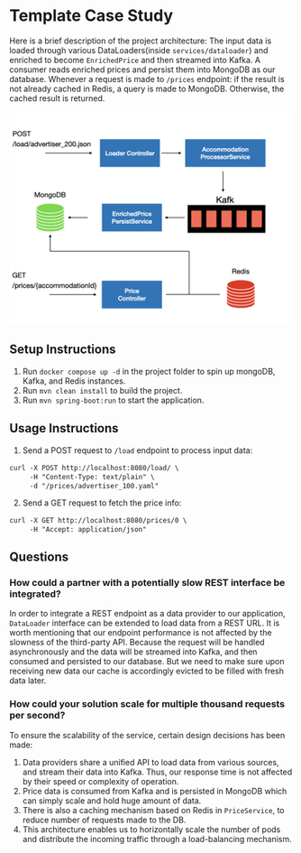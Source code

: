 # Template Case Study

Here is a brief description of the project architecture:
The input data is loaded through various DataLoaders(inside `services/dataloader`) and enriched to become `EnrichedPrice`
and then streamed into Kafka. A consumer reads enriched prices and persist them into MongoDB as our database. Whenever a
request is made to `/prices` endpoint: if the result is not already cached in Redis, a query is made to MongoDB. Otherwise,
the cached result is returned.

![arch.001.png](arch.001.png)

## Setup Instructions

1. Run `docker compose up -d` in the project folder to spin up mongoDB, Kafka, and Redis instances.
2. Run `mvn clean install` to build the project.
4. Run `mvn spring-boot:run` to start the application.

## Usage Instructions

1. Send a POST request to `/load` endpoint to process input data:
```
curl -X POST http://localhost:8080/load/ \
     -H "Content-Type: text/plain" \
     -d "/prices/advertiser_100.yaml"
```
2. Send a GET request to fetch the price info:
``` 
curl -X GET http://localhost:8080/prices/0 \
     -H "Accept: application/json"
```

## Questions

### How could a partner with a potentially slow REST interface be integrated?

In order to integrate a REST endpoint as a data provider to our application, `DataLoader` interface can be extended to 
load data from a REST URL. It is worth mentioning that our endpoint performance is not affected by the slowness of the
third-party API. Because the request will be handled asynchronously and the data will be streamed into Kafka, and then
consumed and persisted to our database. But we need to make sure upon receiving new data our cache is accordingly evicted
to be filled with fresh data later.

### How could your solution scale for multiple thousand requests per second?

To ensure the scalability of the service, certain design decisions has been made:
1. Data providers share a unified API to load data from various sources, and stream their data into Kafka. Thus, our 
response time is not affected by their speed or complexity of operation.
2. Price data is consumed from Kafka and is persisted in MongoDB which can simply scale and hold huge amount of data.
3. There is also a caching mechanism based on Redis in `PriceService`, to reduce number of requests made to the DB.
4. This architecture enables us to horizontally scale the number of pods and distribute the incoming traffic through a
load-balancing mechanism.
